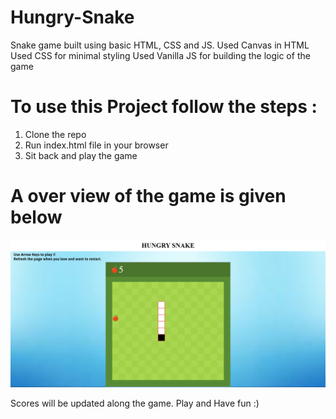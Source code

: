 # Hungry-Snake
Snake game built using basic HTML, CSS and JS.
Used Canvas in HTML
Used CSS for minimal styling 
Used Vanilla JS for building the logic of the game

# To use this Project follow the steps :
1. Clone the repo
2. Run index.html file in your browser
3. Sit back and play the game

# A over view of the game is given below
![](img/img1.png)

Scores will be updated along the game.
Play and Have fun :)
